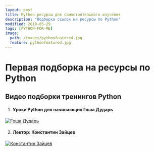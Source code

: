 ```yaml
---
layout: post
title: Python ресурсы для самостоятельного изучения
description: "Подборка ссылок на ресурсы по Python"
modified: 2019-05-29
tags: [PYTHON-FOR-ME]
image:
  path: /images/pythonfeatured.jpg
  feature: pythonfeatured.jpg
---
```


# Первая подборка на ресурсы по Python

## Видео подборки тренингов Python

1. #### Уроки Python для начинающих Гоша Дударь

[![Гоша Дударь](https://img.youtube.com/vi/n0xtO0x81cg/0.jpg)](https://www.youtube.com/watch?v=n0xtO0x81cg&list=PL0lO_mIqDDFXgfuxOEDTCwsWmKezOaDTu)

2. #### Лектор: Константин Зайцев

[![Константин Зайцев](https://img.youtube.com/vi/3e8Rd5ChZoQ/0.jpg)](https://www.youtube.com/watch?v=9rWBsVCzEd8&list=PLwwk4BHih4fgjKq7SVsaQUHbshqaOAhI8&index=1)